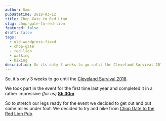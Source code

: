 ```yaml
---
author: Sam
pubDatetime: 2018-03-12
title: Chop Gate to Red Lion
slug: chop-gate-to-red-lion
featured: false
draft: false
tags:
  - old-wordpress-fixed
  - chop-gate
  - red-lion
  - walking
  - hiking
description: So its only 3 weeks to go until the Cleveland Survival 2018.
---
```

So, it's only 3 weeks to go until the [Cleveland Survival 2018](https://clevelandmrt.org.uk/cleveland-survival/).

We took part in the event for the first time last year and completed it in a rather impressive _(for us)_ [**8h 30m**](https://www.strava.com/activities/2078928416).

So to stretch our legs ready for the event we decided to get out and put some miles under foot. We decided to try and hike from [Chop Gate to the Red Lion Pub](https://goo.gl/maps/Jvm5FmmDhCs).